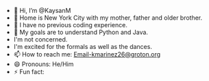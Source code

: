 - 👋 Hi, I’m @KaysanM
- 👀 Home is New York City with my mother, father and older brother.
- 🌱 I have no previous coding experience.
- 💞️ My goals are to understand Python and Java.
- I'm not concerned.
- I'm excited for the formals as well as the dances.
- 📫 How to reach me: Email-kmarinez26@groton.org
- 😄 Pronouns: He/Him
- ⚡ Fun fact: 

<!---
KaysanM/KaysanM is a ✨ special ✨ repository because its `README.md` (this file) appears on your GitHub profile.
You can click the Preview link to take a look at your changes.
--->
